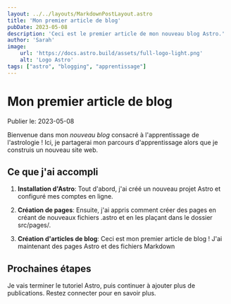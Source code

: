 ```yaml
---
layout: ../../layouts/MarkdownPostLayout.astro
title: 'Mon premier article de blog'
pubDate: 2023-05-08
description: 'Ceci est le premier article de mon nouveau blog Astro.'
author: 'Sarah'
image:
    url: 'https://docs.astro.build/assets/full-logo-light.png' 
    alt: 'Logo Astro'
tags: ["astro", "blogging", "apprentissage"]
---
```

# Mon premier article de blog

Publier le: 2023-05-08

Bienvenue dans mon _nouveau blog_ consacré à l'apprentissage de l'astrologie ! Ici, je partagerai mon parcours d'apprentissage alors que je construis un nouveau site web.

## Ce que j'ai accompli

1. **Installation d'Astro**: Tout d'abord, j'ai créé un nouveau projet Astro et configuré mes comptes en ligne.

2. **Création de pages**: Ensuite, j'ai appris comment créer des pages en créant de nouveaux fichiers .astro et en les plaçant dans le dossier src/pages/.

3. **Création d'articles de blog**: Ceci est mon premier article de blog ! J'ai maintenant des pages Astro et des fichiers Markdown

## Prochaines étapes

Je vais terminer le tutoriel Astro, puis continuer à ajouter plus de publications. Restez connecter pour en savoir plus.
